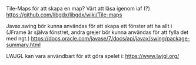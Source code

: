 Tile-Maps för att skapa en map? Värt att läsa igenom iaf (?)
https://github.com/libgdx/libgdx/wiki/Tile-maps


Javax.swing bör kunna användas för att skapa ett fönster att ha allt i (JFrame är själva fönstret, andra grejer bör kunna användas för att fylla det med ngt.) https://docs.oracle.com/javase/7/docs/api/javax/swing/package-summary.html

LWJGL kan vara användbart för att göra spelet i:
https://www.lwjgl.org/
